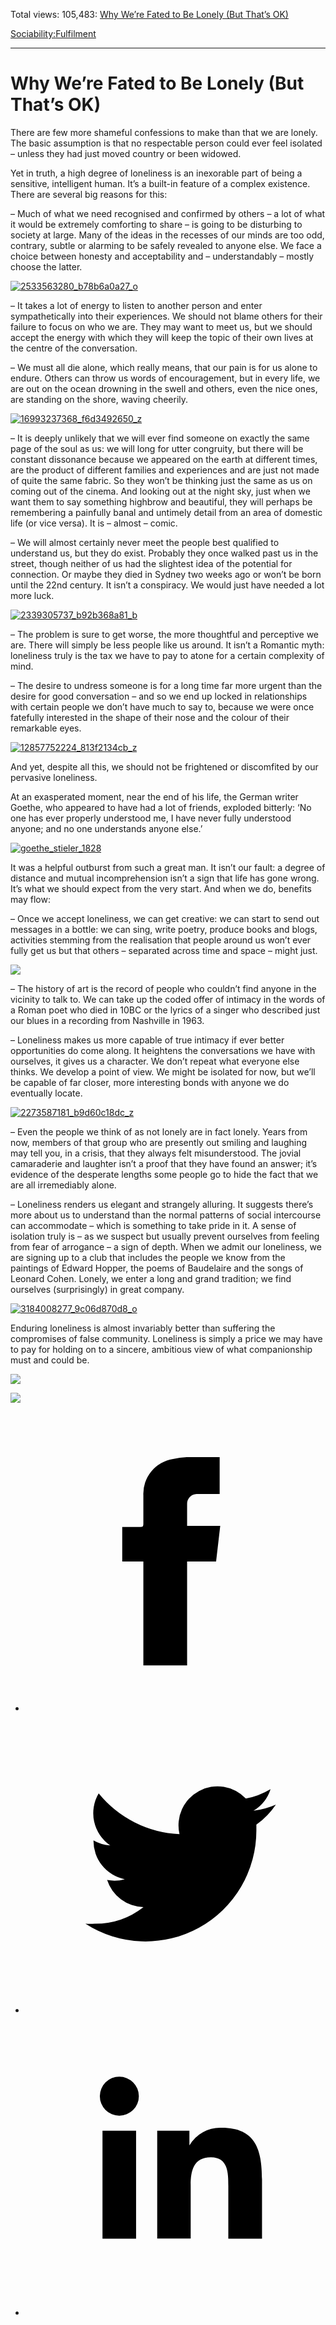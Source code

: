 Total views: 105,483: [Why We’re Fated to Be Lonely (But That’s OK)](https://www.theschooloflife.com/thebookoflife/why-were-fated-to-be-lonely-but-thats-ok/)

[Sociability:](https://www.theschooloflife.com/thebookoflife/category/sociability/)[Fulfilment](https://www.theschooloflife.com/thebookoflife/category/self-knowledge/fulfilment/)

* * *

# Why We’re Fated to Be Lonely (But That’s OK)
<style>
						.alignnone {
  display: block;
  margin-left: auto;
  margin-right: auto;
  align: center:
}

.addtoany_share_save_container {
display:none;
}

.wp-block-image {
		display: block;
  margin-left: auto;
  margin-right: auto;
  width: 50%;
}

.aligncenter {
display: block;
  margin-left: auto;
  margin-right: auto;
  align: center:
}

@media only screen and (max-width: 500px) {
  .wp-block-image {
		display: block;
  margin-left: auto;
  margin-right: auto;
  width: 100%;
} }

h1 {max-width: 600px !important;
}
.s18-single-post .content-area .site-main article .post-cat-header-display + .old-wrapper p {
    font-size: 1.200em
}
						</style>

There are few more shameful confessions to make than that we are lonely. The basic assumption is that no respectable person could ever feel isolated – unless they had just moved country or been widowed.

Yet in truth, a high degree of loneliness is an inexorable part of being a sensitive, intelligent human. It’s a built-in feature of a complex existence. There are several big reasons for this:

– Much of what we need recognised and confirmed by others – a lot of what it would be extremely comforting to share – is going to be disturbing to society at large. Many of the ideas in the recesses of our minds are too odd, contrary, subtle or alarming to be safely revealed to anyone else. We face a choice between honesty and acceptability and – understandably – mostly choose the latter.

[![2533563280_b78b6a0a27_o](https://www.theschooloflife.com/thebookoflife/wp-content/uploads/2016/09/2533563280_b78b6a0a27_o.jpg)](http://www.thebookoflife.org/wp-content/uploads/2016/09/2533563280_b78b6a0a27_o.jpg)

– It takes a lot of energy to listen to another person and enter sympathetically into their experiences. We should not blame others for their failure to focus on who we are. They may want to meet us, but we should accept the energy with which they will keep the topic of their own lives at the centre of the conversation.

– We must all die alone, which really means, that our pain is for us alone to endure. Others can throw us words of encouragement, but in every life, we are out on the ocean drowning in the swell and others, even the nice ones, are standing on the shore, waving cheerily.

[![16993237368_f6d3492650_z](https://www.theschooloflife.com/thebookoflife/wp-content/uploads/2016/09/16993237368_f6d3492650_z.jpg)](http://www.thebookoflife.org/wp-content/uploads/2016/09/16993237368_f6d3492650_z.jpg)

– It is deeply unlikely that we will ever find someone on exactly the same page of the soul as us: we will long for utter congruity, but there will be constant dissonance because we appeared on the earth at different times, are the product of different families and experiences and are just not made of quite the same fabric. So they won’t be thinking just the same as us on coming out of the cinema. And looking out at the night sky, just when we want them to say something highbrow and beautiful, they will perhaps be remembering a painfully banal and untimely detail from an area of domestic life (or vice versa). It is – almost – comic.

– We will almost certainly never meet the people best qualified to understand us, but they do exist. Probably they once walked past us in the street, though neither of us had the slightest idea of the potential for connection. Or maybe they died in Sydney two weeks ago or won’t be born until the 22nd century. It isn’t a conspiracy. We would just have needed a lot more luck.

[![2339305737_b92b368a81_b](https://www.theschooloflife.com/thebookoflife/wp-content/uploads/2016/09/2339305737_b92b368a81_b.jpg)](http://www.thebookoflife.org/wp-content/uploads/2016/09/2339305737_b92b368a81_b.jpg)

– The problem is sure to get worse, the more thoughtful and perceptive we are. There will simply be less people like us around. It isn’t a Romantic myth: loneliness truly is the tax we have to pay to atone for a certain complexity of mind.

– The desire to undress someone is for a long time far more urgent than the desire for good conversation – and so we end up locked in relationships with certain people we don’t have much to say to, because we were once fatefully interested in the shape of their nose and the colour of their remarkable eyes.

[![12857752224_813f2134cb_z](https://www.theschooloflife.com/thebookoflife/wp-content/uploads/2016/09/12857752224_813f2134cb_z.jpg)](http://www.thebookoflife.org/wp-content/uploads/2016/09/12857752224_813f2134cb_z.jpg)

And yet, despite all this, we should not be frightened or discomfited by our pervasive loneliness.

At an exasperated moment, near the end of his life, the German writer Goethe, who appeared to have had a lot of friends, exploded bitterly: ‘No one has ever properly understood me, I have never fully understood anyone; and no one understands anyone else.’

[![goethe_stieler_1828](https://www.theschooloflife.com/thebookoflife/wp-content/uploads/2016/09/Goethe_Stieler_1828.jpg)](http://www.thebookoflife.org/wp-content/uploads/2016/09/Goethe_Stieler_1828.jpg)

It was a helpful outburst from such a great man. It isn’t our fault: a degree of distance and mutual incomprehension isn’t a sign that life has gone wrong. It’s what we should expect from the very start. And when we do, benefits may flow:

– Once we accept loneliness, we can get creative: we can start to send out messages in a bottle: we can sing, write poetry, produce books and blogs, activities stemming from the realisation that people around us won’t ever fully get us but that others – separated across time and space – might just.

![](https://www.theschooloflife.com/thebookoflife/wp-content/uploads/2016/09/August_Macke_Hutladen.jpg)

– The history of art is the record of people who couldn’t find anyone in the vicinity to talk to. We can take up the coded offer of intimacy in the words of a Roman poet who died in 10BC or the lyrics of a singer who described just our blues in a recording from Nashville in 1963.

– Loneliness makes us more capable of true intimacy if ever better opportunities do come along. It heightens the conversations we have with ourselves, it gives us a character. We don’t repeat what everyone else thinks. We develop a point of view. We might be isolated for now, but we’ll be capable of far closer, more interesting bonds with anyone we do eventually locate.

[![2273587181_b9d60c18dc_z](https://www.theschooloflife.com/thebookoflife/wp-content/uploads/2016/09/2273587181_b9d60c18dc_z.jpg)](http://www.thebookoflife.org/wp-content/uploads/2016/09/2273587181_b9d60c18dc_z.jpg)

– Even the people we think of as not lonely are in fact lonely. Years from now, members of that group who are presently out smiling and laughing may tell you, in a crisis, that they always felt misunderstood. The jovial camaraderie and laughter isn’t a proof that they have found an answer; it’s evidence of the desperate lengths some people go to hide the fact that we are all irremediably alone.

– Loneliness renders us elegant and strangely alluring. It suggests there’s more about us to understand than the normal patterns of social intercourse can accommodate – which is something to take pride in it. A sense of isolation truly is – as we suspect but usually prevent ourselves from feeling from fear of arrogance – a sign of depth. When we admit our loneliness, we are signing up to a club that includes the people we know from the paintings of Edward Hopper, the poems of Baudelaire and the songs of Leonard Cohen. Lonely, we enter a long and grand tradition; we find ourselves (surprisingly) in great company.

[![3184008277_9c06d870d8_o](https://www.theschooloflife.com/thebookoflife/wp-content/uploads/2016/09/3184008277_9c06d870d8_o.jpg)](http://www.thebookoflife.org/wp-content/uploads/2016/09/3184008277_9c06d870d8_o.jpg)

Enduring loneliness is almost invariably better than suffering the compromises of false community. Loneliness is simply a price we may have to pay for holding on to a sincere, ambitious view of what companionship must and could be.

[![](https://img.youtube.com/vi/AtCR6P5rsXU/0.jpg)](https://www.youtube.com/embed/AtCR6P5rsXU '')

[![](https://img.youtube.com/vi/ypXwioZXUrE/0.jpg)](https://www.youtube.com/embed/ypXwioZXUrE '')
<style>
    .iframe-class { display: block !important; }
</style>

- [<svg xmlns="http://www.w3.org/2000/svg" viewbox="0 0 26 26"><title>Facebook</title>
                    <g>
                        <path d="M8.38,10H9.92c.2,0,.29,0,.29-.28,0-.82,0-1.64,0-2.46a3.05,3.05,0,0,1,2.57-3.15A7.22,7.22,0,0,1,14,3.95c.86,0,1.71,0,2.57,0h.25v3.2h-2A.85.85,0,0,0,14,8c0,.62,0,1.24,0,1.91h2.87L16.51,13H14v9H10.21V13H8.38Z"></path>
                    </g>
                </svg>](http://www.facebook.com/sharer/sharer.php?u=https://www.theschooloflife.com/thebookoflife/why-were-fated-to-be-lonely-but-thats-ok/)
- [<svg xmlns="http://www.w3.org/2000/svg" viewbox="0 0 26 26"><title>Twitter</title>
                    <path d="M21.69,7.9a6.75,6.75,0,0,1-1.94.53,3.39,3.39,0,0,0,1.48-1.87,6.76,6.76,0,0,1-2.14.82,3.38,3.38,0,0,0-5.75,3.08,9.59,9.59,0,0,1-7-3.53,3.38,3.38,0,0,0,1,4.51A3.36,3.36,0,0,1,5.89,11v0A3.38,3.38,0,0,0,8.6,14.37a3.39,3.39,0,0,1-1.53.06,3.38,3.38,0,0,0,3.15,2.35A6.78,6.78,0,0,1,6,18.22a6.87,6.87,0,0,1-.81,0A9.6,9.6,0,0,0,20,10.08q0-.22,0-.44A6.86,6.86,0,0,0,21.69,7.9Z"></path>
                </svg>](http://twitter.com/share?url=https://www.theschooloflife.com/thebookoflife/why-were-fated-to-be-lonely-but-thats-ok/&text=&via=theschooloflife)
- [<svg xmlns="http://www.w3.org/2000/svg" viewbox="0 0 26 26"><title>LinkedIn</title>
<path class="cls-2" d="M6.67,10H9.58v9.36H6.67ZM8.13,5.32A1.69,1.69,0,1,1,6.44,7,1.69,1.69,0,0,1,8.13,5.32"></path><path class="cls-2" d="M11.41,10H14.2v1.28h0A3.06,3.06,0,0,1,17,9.75c2.95,0,3.49,1.94,3.49,4.46v5.14H17.57V14.79c0-1.09,0-2.48-1.51-2.48s-1.75,1.18-1.75,2.4v4.63H11.41Z"></path></svg>](https://www.linkedin.com/shareArticle?mini=true&url=https://www.theschooloflife.com/thebookoflife/why-were-fated-to-be-lonely-but-thats-ok/)
